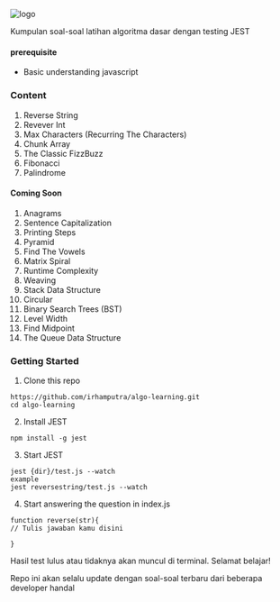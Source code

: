 ![logo](https://user-images.githubusercontent.com/22166728/34822110-182bce56-f6c6-11e7-9945-9a076ba14780.png)


Kumpulan soal-soal latihan algoritma dasar dengan testing JEST

#### prerequisite
- Basic understanding javascript

### Content
1. Reverse String
2. Revever Int
3. Max Characters (Recurring The Characters)
4. Chunk Array
5. The Classic FizzBuzz
6. Fibonacci
7. Palindrome

#### Coming Soon
1. Anagrams
2. Sentence Capitalization
3. Printing Steps
4. Pyramid
5. Find The Vowels
6. Matrix Spiral
7. Runtime Complexity
9. Weaving
10. Stack Data Structure
11. Circular
13. Binary Search Trees (BST)
14. Level Width
15. Find Midpoint
16. The Queue Data Structure

### Getting Started

1. Clone this repo
```
https://github.com/irhamputra/algo-learning.git
cd algo-learning
```

2. Install JEST
```
npm install -g jest
```

3. Start JEST
```
jest {dir}/test.js --watch
example
jest reversestring/test.js --watch
```

4. Start answering the question in index.js
```
function reverse(str){
// Tulis jawaban kamu disini

}
```

Hasil test lulus atau tidaknya akan muncul di terminal. Selamat belajar!

Repo ini akan selalu update dengan soal-soal terbaru dari beberapa developer handal
